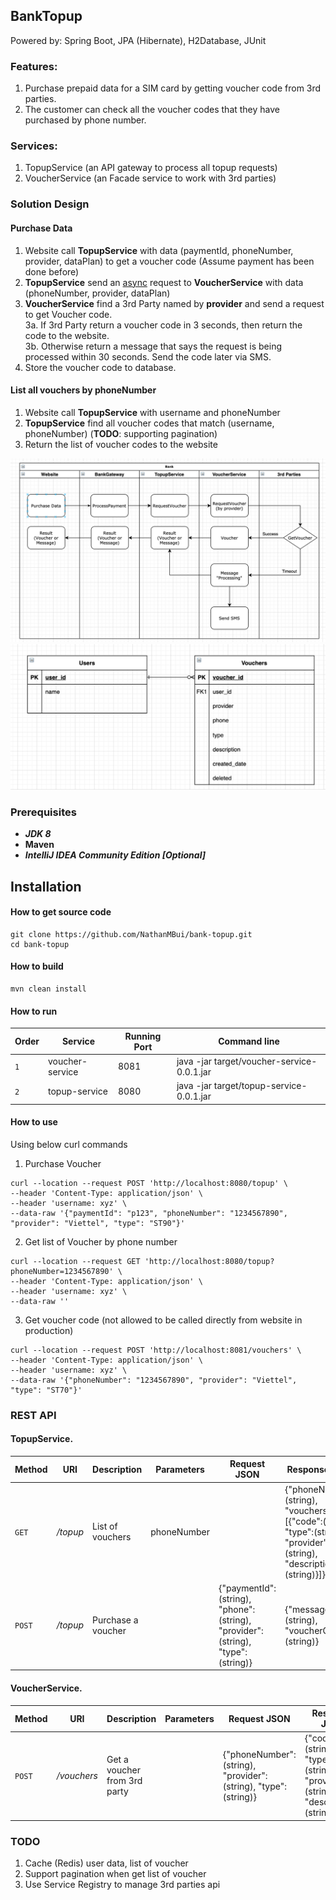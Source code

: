 ## BankTopup
  Powered by: Spring Boot, JPA (Hibernate), H2Database, JUnit
  
### Features:
  1. Purchase prepaid data for a SIM card by getting voucher code from 3rd parties.<br/> 
  2. The customer can check all the voucher codes that they have purchased by phone number.
  
  
### Services:
  1. TopupService (an API gateway to process all topup requests)
  2. VoucherService (an Facade service to work with 3rd parties)

### Solution Design
  #### Purchase Data
  1. Website call **TopupService** with data (paymentId, phoneNumber, provider, dataPlan) to get a voucher code (Assume payment has been done before)
  2. **TopupService** send an <ins>async</ins> request to **VoucherService** with data (phoneNumber, provider, dataPlan)
  3. **VoucherService** find a 3rd Party named by **provider** and send a request to get Voucher code.</br>
    3a. If 3rd Party return a voucher code in 3 seconds, then return the code to the website.</br>
    3b. Otherwise return a message that says the request is being processed within 30 seconds. Send the code later via SMS.
  4. Store the voucher code to database.

  #### List all vouchers by phoneNumber
  1. Website call **TopupService** with username and phoneNumber
  2. **TopupService** find all voucher codes that match (username, phoneNumber) (**TODO**: supporting pagination)
  3. Return the list of voucher codes to the website
  
![DesignDiagram](DesignDiagram.png)
![EntityDiagram](EntityDiagram.png)

### Prerequisites
* **_JDK 8_**
* **Maven**
* **_IntelliJ IDEA Community Edition [Optional]_**

## Installation
#### How to get source code
```
git clone https://github.com/NathanMBui/bank-topup.git
cd bank-topup
```
#### How to build
```
mvn clean install
```
#### How to run
Order | Service | Running Port | Command line
--- | --- | --- | --- 
`1` | voucher-service | 8081 | java -jar target/voucher-service-0.0.1.jar |
`2` | topup-service | 8080 | java -jar target/topup-service-0.0.1.jar |

#### How to use
Using below curl commands
1. Purchase Voucher
```
curl --location --request POST 'http://localhost:8080/topup' \
--header 'Content-Type: application/json' \
--header 'username: xyz' \
--data-raw '{"paymentId": "p123", "phoneNumber": "1234567890", "provider": "Viettel", "type": "ST90"}'
```
2. Get list of Voucher by phone number
```
curl --location --request GET 'http://localhost:8080/topup?phoneNumber=1234567890' \
--header 'Content-Type: application/json' \
--header 'username: xyz' \
--data-raw ''
```
3. Get voucher code (not allowed to be called directly from website in production)
```
curl --location --request POST 'http://localhost:8081/vouchers' \
--header 'Content-Type: application/json' \
--header 'username: xyz' \
--data-raw '{"phoneNumber": "1234567890", "provider": "Viettel", "type": "ST70"}'
```

### REST API
#### TopupService.

Method | URI | Description | Parameters | Request JSON | Response JSON
------ | --- | ----------- | ---------- | ------------ | -------------
`GET` | */topup* | List of vouchers | phoneNumber | | {"phoneNumber":(string), "vouchers": [{"code":(string), "type":(string), "provider":(string), "description":(string)}]}
`POST` | */topup* | Purchase a voucher | | {"paymentId":(string), "phone": (string), "provider": (string), "type": (string)} | {"message":(string), "voucherCode": (string)} |

#### VoucherService.

Method | URI | Description | Parameters | Request JSON | Response JSON
------ | --- | ----------- | ---------- | ------------ | -------------
`POST` | */vouchers* | Get a voucher from 3rd party| | {"phoneNumber": (string), "provider": (string), "type": (string)} | {"code":(string), "type":(string), "provider":(string), "description":(string)} |

### TODO
1. Cache (Redis) user data, list of voucher
2. Support pagination when get list of voucher
3. Use Service Registry to manage 3rd parties api
